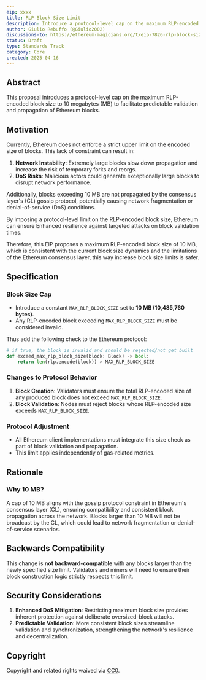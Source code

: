 ```yaml
---
eip: xxxx
title: RLP Block Size Limit
description: Introduce a protocol-level cap on the maximum RLP-encoded block size to 10 MB.
author: Giulio Rebuffo (@Giulio2002)
discussions-to: https://ethereum-magicians.org/t/eip-7826-rlp-block-size-limit/21849
status: Draft
type: Standards Track
category: Core
created: 2025-04-16
---
```


## Abstract

This proposal introduces a protocol-level cap on the maximum RLP-encoded block size to 10 megabytes (MB) to facilitate predictable validation and propagation of Ethereum blocks.

## Motivation

Currently, Ethereum does not enforce a strict upper limit on the encoded size of blocks. This lack of constraint can result in:

1. **Network Instability**: Extremely large blocks slow down propagation and increase the risk of temporary forks and reorgs.
3. **DoS Risks**: Malicious actors could generate exceptionally large blocks to disrupt network performance.

Additionally, blocks exceeding 10 MB are not propagated by the consensus layer's (CL) gossip protocol, potentially causing network fragmentation or denial-of-service (DoS) conditions.

By imposing a protocol-level limit on the RLP-encoded block size, Ethereum can ensure Enhanced resilience against targeted attacks on block validation times.

Therefore, this EIP proposes a maximum RLP-encoded block size of 10 MB, which is consistent with the current block size dynamics and the limitations of the Ethereum consensus layer, this way increase block size limits is safer.

## Specification

### Block Size Cap

- Introduce a constant `MAX_RLP_BLOCK_SIZE` set to **10 MB (10,485,760 bytes)**.
- Any RLP-encoded block exceeding `MAX_RLP_BLOCK_SIZE` must be considered invalid.

Thus add the following check to the Ethereum protocol:
```python
# if true, the block is invalid and should be rejected/not get built
def exceed_max_rlp_block_size(block: Block) -> bool:
    return len(rlp.encode(block)) > MAX_RLP_BLOCK_SIZE
```

### Changes to Protocol Behavior

1. **Block Creation**: Validators must ensure the total RLP-encoded size of any produced block does not exceed `MAX_RLP_BLOCK_SIZE`.
2. **Block Validation**: Nodes must reject blocks whose RLP-encoded size exceeds `MAX_RLP_BLOCK_SIZE`.

### Protocol Adjustment

- All Ethereum client implementations must integrate this size check as part of block validation and propagation.
- This limit applies independently of gas-related metrics.

## Rationale

### Why 10 MB?

A cap of 10 MB aligns with the gossip protocol constraint in Ethereum's consensus layer (CL), ensuring compatibility and consistent block propagation across the network. Blocks larger than 10 MB will not be broadcast by the CL, which could lead to network fragmentation or denial-of-service scenarios.

## Backwards Compatibility

This change is **not backward-compatible** with any blocks larger than the newly specified size limit. Validators and miners will need to ensure their block construction logic strictly respects this limit.

## Security Considerations

1. **Enhanced DoS Mitigation**: Restricting maximum block size provides inherent protection against deliberate oversized-block attacks.
2. **Predictable Validation**: More consistent block sizes streamline validation and synchronization, strengthening the network's resilience and decentralization.

## Copyright

Copyright and related rights waived via [CC0](../LICENSE.md).

